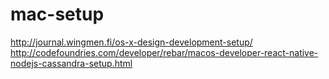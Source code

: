# mac-setup

http://journal.wingmen.fi/os-x-design-development-setup/
http://codefoundries.com/developer/rebar/macos-developer-react-native-nodejs-cassandra-setup.html

